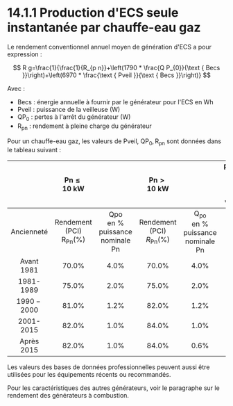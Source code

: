 # 14.1.1 Production d'ECS seule instantanée par chauffe-eau gaz

Le rendement conventionnel annuel moyen de génération d'ECS a pour expression :

$$
R g=\frac{1}{\frac{1}{R_{p n}}+\left(1790 * \frac{Q P_{0}}{\text { Becs }}\right)+\left(6970 * \frac{\text { Pveil }}{\text { Becs }}\right)}
$$

Avec :

- Becs : énergie annuelle à fournir par le générateur pour l'ECS en Wh
- Pveil : puissance de la veilleuse (W)
- $\mathrm{QP}_{0}$ : pertes à l'arrêt du générateur (W)
- $\mathrm{R}_{\mathrm{pn}}$ : rendement à pleine charge du générateur

Pour un chauffe-eau gaz, les valeurs de Pveil, $\mathrm{QP}_{0}, \mathrm{R}_{\mathrm{pn}}$ sont données dans le tableau suivant :

|  | $\mathrm{Pn} \leq 10 \mathrm{~kW}$ |  | $\mathrm{Pn}>10 \mathrm{~kW}$ |  | Puissance <br> veilleuse en W <br> (si veilleuse) |
| :---: | :---: | :---: | :---: | :---: | :---: |
| Ancienneté | Rendement <br> (PCI) <br> $\mathrm{R}_{\mathrm{Pn}}(\%)$ | Qpo <br> en $\%$ <br> puissance <br> nominale Pn | Rendement <br> (PCI) <br> $R_{\mathrm{Pn}}(\%)$ | $\mathrm{Q}_{\text {po }}$ <br> en $\%$ <br> puissance <br> nominale Pn |  |
| Avant 1981 | $70.0 \%$ | $4.0 \%$ | $70.0 \%$ | $4.0 \%$ | 150 |
| 1981-1989 | $75.0 \%$ | $2.0 \%$ | $75.0 \%$ | $2.0 \%$ | 120 |
| $1990-2000$ | $81.0 \%$ | $1.2 \%$ | $82.0 \%$ | $1.2 \%$ | 120 |
| 2001-2015 | $82.0 \%$ | $1.0 \%$ | $84.0 \%$ | $1.0 \%$ | 100 |
| Après 2015 | $82.0 \%$ | $1.0 \%$ | $84.0 \%$ | $0.6 \%$ |  |

Les valeurs des bases de données professionnelles peuvent aussi être utilisées pour les équipements récents ou recommandés.

Pour les caractéristiques des autres générateurs, voir le paragraphe sur le rendement des générateurs à combustion.
